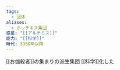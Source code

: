 ```yaml
---
tags:
  - 団体
aliases:
  - ホッチキス集団
惑星: "[[アルテミス]]"
能力: "[[科学]]"
時代: 3950年以降
---
```

[[お伽殺者]]の集まりの派生集団
[[科学]]化した

